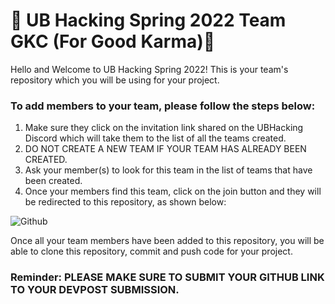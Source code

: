 # 🚀 UB Hacking Spring 2022 Team GKC (For Good Karma)🚀
  Hello and Welcome to UB Hacking Spring 2022! This is your team's repository which you will be using for your project. 
  
### To add members to your team, please follow the steps below:
  1. Make sure they click on the invitation link shared on the UBHacking Discord which will take them to the list of all the teams created.
  2. DO NOT CREATE A NEW TEAM IF YOUR TEAM HAS ALREADY BEEN CREATED.
  3. Ask your member(s) to look for this team in the list of teams that have been created.
  4. Once your members find this team, click on the join button and they will be redirected to this repository, as shown below: 

  ![Github](https://user-images.githubusercontent.com/73315015/161368240-3bf5f7cc-15ae-436e-ba9d-cbd206770635.gif)

Once all your team members have been added to this repository, you will be able to clone this repository, commit and push code for your project. 

### Reminder: PLEASE MAKE SURE TO SUBMIT YOUR GITHUB LINK TO YOUR DEVPOST SUBMISSION. 


